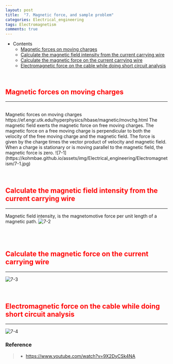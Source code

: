 ```yaml
---
layout: post
title:  "7. Magnetic force, and sample problem"
categories: Electrical_engineering
tags: Electromagnetism
comments: true
---
```


- Contents
  - [Magnetic forces on moving charges](#magnetic-forces-on-moving-charges)
  - [Calculate the magnetic field intensity from the current carrying wire](#calculate-the-magnetic-field-intensity-from-the-current-carrying-wire)
  - [Calculate the magnetic force on the current carrying wire](#calculate-the-magnetic-force-on-the-current-carrying-wire)
  - [Electromagnetic force on the cable while doing short circuit analysis](#electromagnetic-force-on-the-cable-while-doing-short-circuit-analysis)

<br/>

## <span style="color:red">Magnetic forces on moving charges</span>		
---
<br/>
Magnetic forces on moving charges
https://ef.engr.utk.edu/hyperphysics/hbase/magnetic/movchg.html
The magnetic field exerts the magnetic force on free moving charges. The magnetic force on a free moving charge is perpendicular to both the velocity of the free moving charge and the magnetic field. The force is given by the charge times the vector product of velocity and magnetic field. When a charge is stationary or is moving parallel to the magnetic field, the magnetic force is zero.
![7-1](https://kohmbae.github.io/assets/img/Electrical_engineering/Electromagnetism/7-1.jpg)  
<br/>
<br/>
<br/>

## <span style="color:red">Calculate the magnetic field intensity from the current carrying wire</span>		
---  
Magnetic field intensity, is the magnetomotive force per unit length of a magnetic path.
![7-2](https://kohmbae.github.io/assets/img/Electrical_engineering/Electromagnetism/7-2.jpg)  
<br/>
<br/>
<br/>

## <span style="color:red">Calculate the magnetic force on the current carrying wire</span>		
---
![7-3](https://kohmbae.github.io/assets/img/Electrical_engineering/Electromagnetism/7-3.jpg)
<br/>
<br/>
<br/>

## <span style="color:red">Electromagnetic force on the cable while doing short circuit analysis</span>		
---
![7-4](https://kohmbae.github.io/assets/img/Electrical_engineering/Electromagnetism/7-4.jpg)


### Reference  
> - https://www.youtube.com/watch?v=9X2DyCSk4NA
